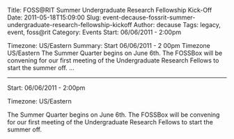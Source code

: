 Title: FOSS@RIT Summer Undergraduate Research Fellowship Kick-Off
Date: 2011-05-18T15:09:00
Slug: event-decause-fossrit-summer-undergraduate-research-fellowship-kickoff
Author: decause
Tags: legacy, event, foss@rit
Category: Events
Start: 06/06/2011 - 2:00pm

Timezone: US/Eastern
Summary: Start  06/06/2011 - 2 00pm  Timezone  US/Eastern  The Summer Quarter begins on June 6th. The FOSSBox will be convening for our first meeting of the Undergraduate Research Fellows to start the summer off.   ... 

---
Start: 06/06/2011 - 2:00pm

Timezone: US/Eastern

The Summer Quarter begins on June 6th. The FOSSBox will be convening for our
first meeting of the Undergraduate Research Fellows to start the summer off.

